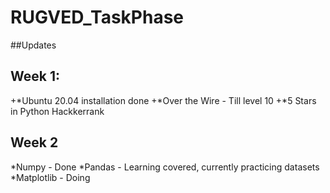 # RUGVED_TaskPhase
##Updates
## Week 1:
+*Ubuntu 20.04 installation done
+*Over the Wire - Till level 10
+*5 Stars in Python Hackkerrank
## Week 2
*Numpy - Done
*Pandas - Learning covered, currently practicing datasets
*Matplotlib - Doing
